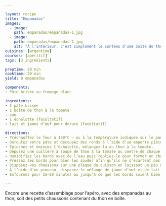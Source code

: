 ```yaml
---

layout: recipe
title: "Empanadas"
images:
  - image:
    path: empanadas/empanadas-1.jpg
  - image:
    path: empanadas/empanadas-2.jpg
    alt: "À l’intérieur, c‘est simplement le contenu d’une boîte de thon aux tomates."
cuisines: [argentine]
courses: [apéritif]
tags: [3 ingrédients]

preptime: 20 min
cooktime: 20 min
yield: 8 empanadas

components:
- Pâte brisée au fromage blanc

ingredients:
- 1 pâte brisée
- 1 boîte de thon à la tomate
- eau
- 1 échalotte (facultatif)
- lait et jaune d’œuf pour dorure (facultatif)

directions:
- Préchauffez le four à 180°C – ou à la température indiquée sur le paquet de pâte brisée.
- Déroulez votre pâte et découpez des ronds à l’aide d’un emporte pièce.
- Épluchez et émincez l’échalotte, mélangez-la au thon à la tomate.
- Déposez une cuillère à soupe de thon à la tomate au centre de chaque rond.
- Humidifiez les bords avec de l’eau puis repliez-le pour former un chausson.
- Pressez les bords pour bien les souder afin qu’ils ne s’écartent pas à la cuisson – vous pouvez utiliser une fourchette.
- Disposez vos chaussons sur une plaque de cuisson en laissant un peu d’espace entre chaque.
- À l’aide d’un pinceau, disposez le mélange de jaune d’œuf et de lait sur le dessus des chaussons.
- Enfournez pour 15–20 minutes ou jusqu’à ce que les bords soient bien dorés.

---
```


Encore une recette d’assemblage pour l’apéro, avec des empanadas au thon, soit des petits chaussons contenant du thon en boîte.